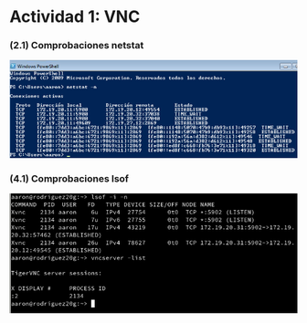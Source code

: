 # Actividad 1: VNC

### (2.1) Comprobaciones netstat
![Wind-Wind](img/VNC-1arr.png)
### (4.1) Comprobaciones lsof 
![Suse-Suse](img/VNC-2arr.png)
